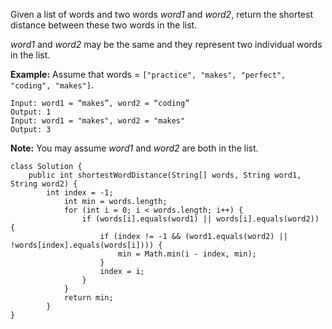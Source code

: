 Given a list of words and two words *word1* and *word2*, return the shortest distance between these two words in the list.

*word1* and *word2* may be the same and they represent two individual words in the list.

**Example:**
Assume that words = `["practice", "makes", "perfect", "coding", "makes"]`.

```
Input: word1 = “makes”, word2 = “coding”
Output: 1
Input: word1 = "makes", word2 = "makes"
Output: 3
```

**Note:**
You may assume *word1* and *word2* are both in the list.

```
class Solution {
    public int shortestWordDistance(String[] words, String word1, String word2) {
        int index = -1;
            int min = words.length;
            for (int i = 0; i < words.length; i++) {
                if (words[i].equals(word1) || words[i].equals(word2)) {
                    if (index != -1 && (word1.equals(word2) || !words[index].equals(words[i]))) {
                        min = Math.min(i - index, min);
                    }
                    index = i;
                }
            }
            return min;
        }
}
```

